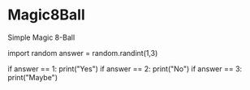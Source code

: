 # Magic8Ball
Simple Magic 8-Ball 

import random
answer = random.randint(1,3)

if answer == 1:
  print("Yes")
if answer == 2:
  print("No")
if answer == 3:
  print("Maybe")
  

